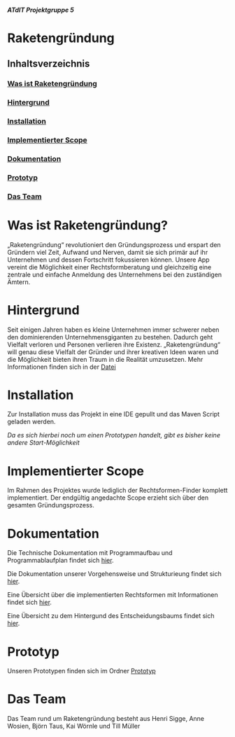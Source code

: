 ##### ATdIT Projektgruppe 5
# Raketengründung

## Inhaltsverzeichnis
### [Was ist Raketengründung](#was-ist-raketengründung-1)
### [Hintergrund](#hintergrund-1)
### [Installation](#installation-1)
### [Implementierter Scope](#implementierter-scope-1)
### [Dokumentation](#dokumentation-1)
### [Prototyp](#prototyp-1)
### [Das Team](#das-team-1)


# Was ist Raketengründung?
„Raketengründung“ revolutioniert den Gründungsprozess und erspart den Gründern viel Zeit,
Aufwand und Nerven, damit sie sich primär auf ihr Unternehmen und dessen Fortschritt
fokussieren können.
Unsere App vereint die Möglichkeit einer Rechtsformberatung und gleichzeitig eine zentrale
und einfache Anmeldung des Unternehmens bei den zuständigen Ämtern.


#  Hintergrund
Seit einigen Jahren haben es kleine Unternehmen immer schwerer neben den dominierenden
Unternehmensgiganten zu bestehen. Dadurch geht Vielfalt verloren und
Personen verlieren ihre Existenz.
„Raketengründung“ will genau diese Vielfalt der Gründer und ihrer kreativen Ideen waren und
die Möglichkeit bieten ihren Traum in die Realität umzusetzen.
Mehr Informationen finden sich in der [Datei](https://github.com/HerrTill/Gruppe5-Raketengruendung/blob/master/Thema/Raketengru%CC%88ndung%20-%20The%20Solution.pdf)


# Installation
Zur Installation muss das Projekt in eine IDE gepullt und das Maven Script geladen werden.

_Da es sich hierbei noch um einen Prototypen handelt, gibt es bisher keine andere Start-Möglichkeit_


# Implementierter Scope
Im Rahmen des Projektes wurde lediglich der Rechtsformen-Finder komplett implementiert.
Der endgültig angedachte Scope erzieht sich über den gesamten Gründungsprozess.

# Dokumentation
Die Technische Dokumentation mit Programmaufbau und Programmablaufplan findet sich [hier](https://github.com/HerrTill/Gruppe5-Raketengruendung/blob/master/Technische%20Dokumentation/Technische%20Dokumentation.pdf).

Die Dokumentation unserer Vorgehensweise und Strukturieung findet sich [hier](https://github.com/HerrTill/Gruppe5-Raketengruendung/blob/master/Thema/Prozessdokumentation.pdf).

Eine Übersicht über die implementierten Rechtsformen mit Informationen findet sich [hier](https://github.com/HerrTill/Gruppe5-Raketengruendung/blob/master/Thema/Steckbriefe%20Gesellschaftsformen.pdf).

Eine Übersicht zu dem Hintergund des Entscheidungsbaums findet sich [hier](https://github.com/HerrTill/Gruppe5-Raketengruendung/blob/master/Thema/Entscheidungsbaum.pdf).


# Prototyp
Unseren Prototypen finden sich im Ordner [Prototyp](https://github.com/HerrTill/Gruppe5-Raketengruendung/blob/master/Prototyp/RaketenGru%CC%88ndung_Prototyp.pdf)

# Das Team
Das Team rund um Raketengründung besteht aus Henri Sigge, Anne Wosien, Björn Taus, Kai Wörnle und Till Müller
